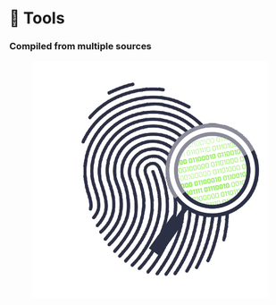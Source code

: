 # 🔧 Tools

### Compiled from multiple sources

<figure><img src="../.gitbook/assets/1_prcy-oFXTa_ydr7W-uoi9A.gif" alt=""><figcaption></figcaption></figure>
